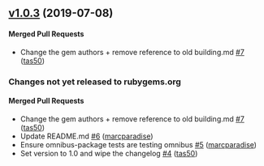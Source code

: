<!-- usage documentation: https://expeditor.chef.io/docs/reference/changelog/#common-changelog -->
<!-- latest_release 1.0.3 -->
## [v1.0.3](https://github.com/chef/chef-cli/tree/v1.0.3) (2019-07-08)

#### Merged Pull Requests
- Change the gem authors + remove reference to old building.md [#7](https://github.com/chef/chef-cli/pull/7) ([tas50](https://github.com/tas50))
<!-- latest_release -->

<!-- release_rollup -->
### Changes not yet released to rubygems.org

#### Merged Pull Requests
- Change the gem authors + remove reference to old building.md [#7](https://github.com/chef/chef-cli/pull/7) ([tas50](https://github.com/tas50)) <!-- 1.0.3 -->
- Update README.md [#6](https://github.com/chef/chef-cli/pull/6) ([marcparadise](https://github.com/marcparadise)) <!-- 1.0.2 -->
- Ensure omnibus-package tests are testing omnibus [#5](https://github.com/chef/chef-cli/pull/5) ([marcparadise](https://github.com/marcparadise)) <!-- 1.0.1 -->
- Set version to 1.0 and wipe the changelog [#4](https://github.com/chef/chef-cli/pull/4) ([tas50](https://github.com/tas50)) <!-- 1.0.0 -->
<!-- release_rollup -->

<!-- latest_stable_release -->
<!-- latest_stable_release -->